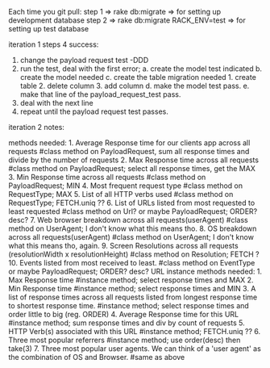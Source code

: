 Each time you git pull:
  step 1 => rake db:migrate => for setting up development database
  step 2 => rake db:migrate RACK_ENV=test  => for setting up test database

iteration 1 steps 4 success:
  1. change the payload request test -DDD
  2. run the test, deal with the first error;
        a. create the model test indicated
        b. create the model needed
        c. create the table migration needed
             1. create table
             2. delete column
             3. add column
        d. make the model test pass.
        e. make that line of the payload_request_test pass.
  3. deal with the next line
  4. repeat until the payload request test passes.

iteration 2 notes:

  methods needed:
    1. Average Response time for our clients app across all requests
      #class method on PayloadRequest, sum all response times and divide by the number of requests
    2. Max Response time across all requests
      #class method on PayloadRequest; select all response times, get the MAX
    3. Min Response time across all requests
      #class method on PayloadRequest; MIN
    4. Most frequent request type
      #class method on RequestType; MAX
    5. List of all HTTP verbs used
      #class method on RequestType; FETCH.uniq ??
    6. List of URLs listed from most requested to least requested
      #class method on Url? or maybe PayloadRequest; ORDER? desc?
    7. Web browser breakdown across all requests(userAgent)
      #class method on UserAgent; I don't know what this means tho.
    8. OS breakdown across all requests(userAgent)
      #class method on UserAgent; I don't know what this means tho, again.
    9. Screen Resolutions across all requests (resolutionWidth x resolutionHeight)
      #class method on Resolution; FETCH ?
    10. Events listed from most received to least.
      #class method on EventType or maybe PayloadRequest; ORDER? desc?
  URL instance methods needed:
    1.  Max Response time
      #instance method; select response times and MAX
    2.  Min Response time
      #instance method; select response times and MIN
    3.  A list of response times across all requests listed from longest response time to shortest response time.
      #instance method; select response times and order little to big (reg. ORDER)
    4.  Average Response time for this URL
      #instance method; sum response times and div by count of requests
    5.  HTTP Verb(s) associated with this URL
      #instance method; FETCH.uniq ??
    6.  Three most popular referrers
      #instance method; use order(desc) then take(3)
    7.  Three most popular user agents. We can think of a 'user agent' as the combination of OS and Browser.
      #same as above
